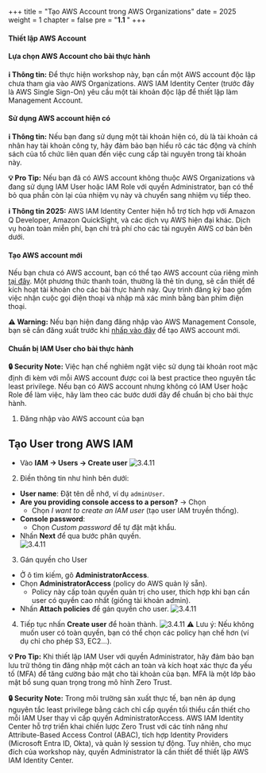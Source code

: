+++
title = "Tạo AWS Account trong AWS Organizations"
date = 2025
weight = 1
chapter = false
pre = "<b>1.1 </b>"
+++

#### Thiết lập AWS Account

#### Lựa chọn AWS Account cho bài thực hành

**ℹ️ Thông tin:** Để thực hiện workshop này, bạn cần một AWS account độc lập chưa tham gia vào AWS Organizations. AWS IAM Identity Center (trước đây là AWS Single Sign-On) yêu cầu một tài khoản độc lập để thiết lập làm Management Account.

#### Sử dụng AWS account hiện có

**ℹ️ Thông tin:** Nếu bạn đang sử dụng một tài khoản hiện có, dù là tài khoản cá nhân hay tài khoản công ty, hãy đảm bảo bạn hiểu rõ các tác động và chính sách của tổ chức liên quan đến việc cung cấp tài nguyên trong tài khoản này.

**💡 Pro Tip:** Nếu bạn đã có AWS account không thuộc AWS Organizations và đang sử dụng IAM User hoặc IAM Role với quyền Administrator, bạn có thể bỏ qua phần còn lại của nhiệm vụ này và chuyển sang nhiệm vụ tiếp theo.

**ℹ️ Thông tin 2025:** AWS IAM Identity Center hiện hỗ trợ tích hợp với Amazon Q Developer, Amazon QuickSight, và các dịch vụ AWS hiện đại khác. Dịch vụ hoàn toàn miễn phí, bạn chỉ trả phí cho các tài nguyên AWS cơ bản bên dưới.

#### Tạo AWS account mới

Nếu bạn chưa có AWS account, bạn có thể tạo AWS account của riêng mình [tại đây](https://portal.aws.amazon.com/billing/signup). Một phương thức thanh toán, thường là thẻ tín dụng, sẽ cần thiết để kích hoạt tài khoản cho các bài thực hành này. Quy trình đăng ký bao gồm việc nhận cuộc gọi điện thoại và nhập mã xác minh bằng bàn phím điện thoại.

**⚠️ Warning:** Nếu bạn hiện đang đăng nhập vào AWS Management Console, bạn sẽ cần đăng xuất trước khi [nhấp vào đây](https://portal.aws.amazon.com/billing/signup) để tạo AWS account mới.

#### Chuẩn bị IAM User cho bài thực hành

**🔒 Security Note:** Việc hạn chế nghiêm ngặt việc sử dụng tài khoản root mặc định đi kèm với mỗi AWS account được coi là best practice theo nguyên tắc least privilege. Nếu bạn có AWS account nhưng không có IAM User hoặc Role để làm việc, hãy làm theo các bước dưới đây để chuẩn bị cho bài thực hành.

1. Đăng nhập vào AWS account của bạn 
## Tạo User trong AWS IAM
- Vào **IAM → Users → Create user**
![3.4.11](/images/0001/image02.png)

2. Điền thông tin như hình bên dưới: 
- **User name**: Đặt tên dễ nhớ, ví dụ `adminUser`.    
- **Are you providing console access to a person?** → Chọn  
  - Chọn *I want to create an IAM user* (tạo user IAM truyền thống).  
- **Console password**:  
  - Chọn *Custom password* để tự đặt mật khẩu.    
- Nhấn **Next** để qua bước phân quyền.  
![3.4.11](/images/0001/image01.png)

3. Gán quyền cho User

- Ở ô tìm kiếm, gõ **AdministratorAccess**.  
- Chọn **AdministratorAccess** (policy do AWS quản lý sẵn).  
  - Policy này cấp toàn quyền quản trị cho user, thích hợp khi bạn cần user có quyền cao nhất (giống tài khoản admin).  
- Nhấn **Attach policies** để gán quyền cho user. 
![3.4.11](/images/0001/image03.png)

4. Tiếp tục nhấn **Create user** để hoàn thành. 
![3.4.11](/images/0001/image04.png)
⚠️ Lưu ý: Nếu không muốn user có toàn quyền, bạn có thể chọn các policy hạn chế hơn (ví dụ chỉ cho phép S3, EC2...).  

**💡 Pro Tip:** Khi thiết lập IAM User với quyền Administrator, hãy đảm bảo bạn lưu trữ thông tin đăng nhập một cách an toàn và kích hoạt xác thực đa yếu tố (MFA) để tăng cường bảo mật cho tài khoản của bạn. MFA là một lớp bảo mật bổ sung quan trọng trong mô hình Zero Trust.

**🔒 Security Note:** Trong môi trường sản xuất thực tế, bạn nên áp dụng nguyên tắc least privilege bằng cách chỉ cấp quyền tối thiểu cần thiết cho mỗi IAM User thay vì cấp quyền AdministratorAccess. AWS IAM Identity Center hỗ trợ triển khai chiến lược Zero Trust với các tính năng như Attribute-Based Access Control (ABAC), tích hợp Identity Providers (Microsoft Entra ID, Okta), và quản lý session tự động. Tuy nhiên, cho mục đích của workshop này, quyền Administrator là cần thiết để thiết lập AWS IAM Identity Center.